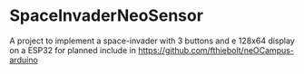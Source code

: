 # SpaceInvaderNeoSensor
A project to implement a space-invader with 3 buttons and e 128x64 display on a ESP32 for planned include in https://github.com/fthiebolt/neOCampus-arduino
